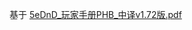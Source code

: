 基于 [5eDnD_玩家手册PHB_中译v1.72版.pdf](http://static.moonrailgun.com/doc/5eDnD_%E7%8E%A9%E5%AE%B6%E6%89%8B%E5%86%8CPHB_%E4%B8%AD%E8%AF%91v1.72%E7%89%88.pdf)
